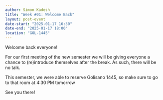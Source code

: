 ```yaml
---
author: Simon Kadesh
title: "Week #01: Welcome Back"
layout: post-event
date-start: "2025-01-17 16:30"
date-end: "2025-01-17 18:00"
location: "GOL-1445"
---
```


Welcome back everyone! 

For our first meeting of the new semester we will be giving everyone a chance to (re)introduce themselves after the break. As such, there will be no talk.

This semester, we were able to reserve Golisano 1445, so make sure to go to that room at 4:30 PM tomorrow

See you there!
